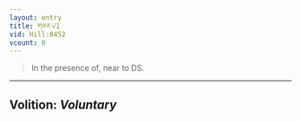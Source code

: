 ```yaml
---
layout: entry
title: གཅར་√1
vid: Hill:0452
vcount: 0
---
```

> In the presence of, near to DS\.

---
Volition: _Voluntary_
---

